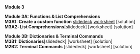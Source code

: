 <b>Module 3</b>  

<b>Module 3A: Functions & List Comprehensions</b>  
<b>M3A1: Create a custom function</b> [slidedeck](https://www.dropbox.com/scl/fi/q514l7zjezjxsefbzidxf/M3A1-Functions.pptx?rlkey=f8ibfrs0py8ci1x53jf6mmx4y&dl=0) [worksheet](https://docs.google.com/document/d/1HVH59cLXjb-Ld_M7ut0j-bC6ThjsAoIlMozjCGqCW5s/edit?tab=t.0) [solution]  
<b>M3A2: List Comprehensions</b>[slidedeck] [worksheet] [solution]  

<b>Module 3B: Dictionaries & Terminal Commands</b>  
<b>M3B1: Dictionaries</b>[slidedeck] [worksheet] [solution]  
<b>M2B2: Terminal Commands</b> [slidedeck] [worksheet] [solution]  
